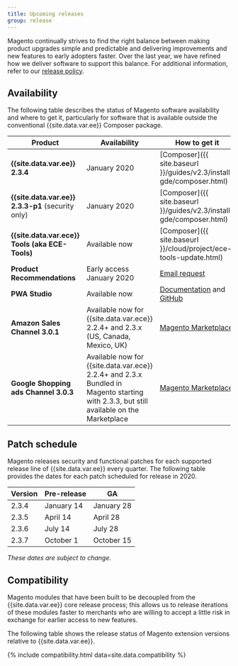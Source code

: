 ```yaml
---
title: Upcoming releases
group: release
---
```


Magento continually strives to find the right balance between making product upgrades simple and predictable and delivering improvements and new features to early adopters faster. Over the last year, we have refined how we deliver software to support this balance. For additional information, refer to our [release policy]({{site.baseurl}}/release/policy/).

## Availability

The following table describes the status of Magento software availability and where to get it, particularly for software that is available outside the conventional {{site.data.var.ee}} Composer package.

| Product                                           | Availability                                                                                                                                                                                                                                                                                         | How to get it                                                                                     |
|---------------------------------------------------|------------------------------------------------------------------------------------------------------------------------------------------------------------------------------------------------------------------------------------------------------------------------------------------------------|---------------------------------------------------------------------------------------------------|
| **{{site.data.var.ee}} 2.3.4**                    | January 2020                                                                                                                                                                                                                                                                                         | [Composer]({{ site.baseurl }}/guides/v2.3/install-gde/composer.html)                              |
| **{{site.data.var.ee}} 2.3.3-p1** (security only) | January 2020                                                                                                                                                                                                                                                                                         | [Composer]({{ site.baseurl }}/guides/v2.3/install-gde/composer.html)                              |
| **{{site.data.var.ece}} Tools (aka ECE-Tools)**   | Available now                                                                                                                                                                                                                                                                                        | [Composer]({{ site.baseurl }}/cloud/project/ece-tools-update.html)                    |
| **Product Recommendations**                       | Early access January 2020                                                                                                                                                                                                                                                                            | [Email request](mailto:magento-product-recs-feedback@adobe.com)                            |
| **PWA Studio**                                    | Available now                                                                                                                                                                                                                                                                                        | [Documentation](http://pwastudio.io) and [GitHub](https://github.com/magento-research/pwa-studio) |
| **Amazon Sales Channel 3.0.1**                    | Available now for {{site.data.var.ece}} 2.2.4+ and 2.3.x (US, Canada, Mexico, UK)                                                                                                                                                                                                                    | [Magento Marketplace](https://marketplace.magento.com/magento-module-amazon.html)                 |
| **Google Shopping ads Channel 3.0.3**             | Available now for {{site.data.var.ece}} 2.2.4+ and 2.3.x <br>Bundled in Magento starting with 2.3.3, but still available on the Marketplace | [Magento Marketplace](http://marketplace.magento.com/magento-google-shopping-ads.html)            |

## Patch schedule

Magento releases security and functional patches for each supported release line of {{site.data.var.ee}} every quarter. The following table provides the dates for each patch scheduled for release in 2020.

| Version | Pre-release | GA         |
|---------|-------------|------------|
| 2.3.4   | January 14  | January 28 |
| 2.3.5   | April 14    | April 28   |
| 2.3.6   | July 14     | July 28    |
| 2.3.7   | October 1   | October 15 |

_These dates are subject to change._

## Compatibility

Magento modules that have been built to be decoupled from the {{site.data.var.ee}} core release process; this allows us to release iterations of these modules faster to merchants who are willing to accept a little risk in exchange for earlier access to new features.

The following table shows the release status of Magento extension versions relative to {{site.data.var.ee}}.

{% include compatibility.html data=site.data.compatibility %}
